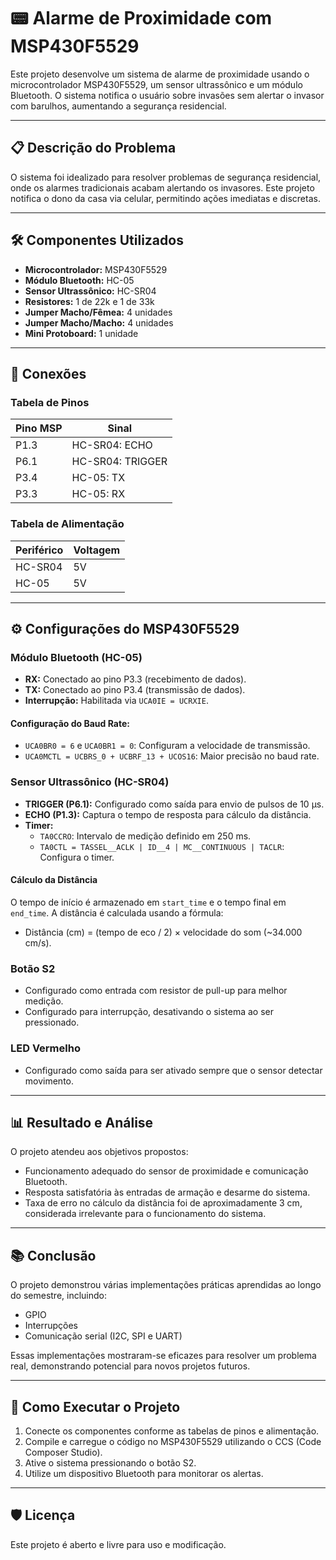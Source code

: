 # 📟 Alarme de Proximidade com MSP430F5529  
Este projeto desenvolve um sistema de alarme de proximidade usando o microcontrolador MSP430F5529, um sensor ultrassônico e um módulo Bluetooth. O sistema notifica o usuário sobre invasões sem alertar o invasor com barulhos, aumentando a segurança residencial.

---

## 📋 **Descrição do Problema**  
O sistema foi idealizado para resolver problemas de segurança residencial, onde os alarmes tradicionais acabam alertando os invasores. Este projeto notifica o dono da casa via celular, permitindo ações imediatas e discretas.

---

## 🛠️ **Componentes Utilizados**  
- **Microcontrolador:** MSP430F5529  
- **Módulo Bluetooth:** HC-05  
- **Sensor Ultrassônico:** HC-SR04  
- **Resistores:** 1 de 22k e 1 de 33k  
- **Jumper Macho/Fêmea:** 4 unidades  
- **Jumper Macho/Macho:** 4 unidades  
- **Mini Protoboard:** 1 unidade  

---

## 🔌 **Conexões**  
### **Tabela de Pinos**  
| **Pino MSP** | **Sinal**             |  
|--------------|-----------------------|  
| P1.3         | HC-SR04: ECHO          |  
| P6.1         | HC-SR04: TRIGGER       |  
| P3.4         | HC-05: TX              |  
| P3.3         | HC-05: RX              |  

### **Tabela de Alimentação**  
| **Periférico** | **Voltagem** |  
|----------------|--------------|  
| HC-SR04        | 5V           |  
| HC-05          | 5V           |  

---

## ⚙️ **Configurações do MSP430F5529**  
### **Módulo Bluetooth (HC-05)**  
- **RX:** Conectado ao pino P3.3 (recebimento de dados).  
- **TX:** Conectado ao pino P3.4 (transmissão de dados).  
- **Interrupção:** Habilitada via `UCA0IE = UCRXIE`.  

#### **Configuração do Baud Rate:**  
- `UCA0BR0 = 6` e `UCA0BR1 = 0`: Configuram a velocidade de transmissão.  
- `UCA0MCTL = UCBRS_0 + UCBRF_13 + UCOS16`: Maior precisão no baud rate.  

### **Sensor Ultrassônico (HC-SR04)**  
- **TRIGGER (P6.1):** Configurado como saída para envio de pulsos de 10 µs.  
- **ECHO (P1.3):** Captura o tempo de resposta para cálculo da distância.  
- **Timer:**  
  - `TA0CCRO`: Intervalo de medição definido em 250 ms.  
  - `TA0CTL = TASSEL__ACLK | ID__4 | MC__CONTINUOUS | TACLR`: Configura o timer.  

#### **Cálculo da Distância**  
O tempo de início é armazenado em `start_time` e o tempo final em `end_time`. A distância é calculada usando a fórmula:  
- Distância (cm) = (tempo de eco / 2) × velocidade do som (~34.000 cm/s).  

### **Botão S2**  
- Configurado como entrada com resistor de pull-up para melhor medição.  
- Configurado para interrupção, desativando o sistema ao ser pressionado.  

### **LED Vermelho**  
- Configurado como saída para ser ativado sempre que o sensor detectar movimento.  

---

## 📊 **Resultado e Análise**  
O projeto atendeu aos objetivos propostos:  
- Funcionamento adequado do sensor de proximidade e comunicação Bluetooth.  
- Resposta satisfatória às entradas de armação e desarme do sistema.  
- Taxa de erro no cálculo da distância foi de aproximadamente 3 cm, considerada irrelevante para o funcionamento do sistema.  

---

## 📚 **Conclusão**  
O projeto demonstrou várias implementações práticas aprendidas ao longo do semestre, incluindo:  
- GPIO  
- Interrupções  
- Comunicação serial (I2C, SPI e UART)  

Essas implementações mostraram-se eficazes para resolver um problema real, demonstrando potencial para novos projetos futuros.  

---

## 🚀 **Como Executar o Projeto**  
1. Conecte os componentes conforme as tabelas de pinos e alimentação.  
2. Compile e carregue o código no MSP430F5529 utilizando o CCS (Code Composer Studio).  
3. Ative o sistema pressionando o botão S2.  
4. Utilize um dispositivo Bluetooth para monitorar os alertas.  

---

## 🛡️ **Licença**  
Este projeto é aberto e livre para uso e modificação.  
